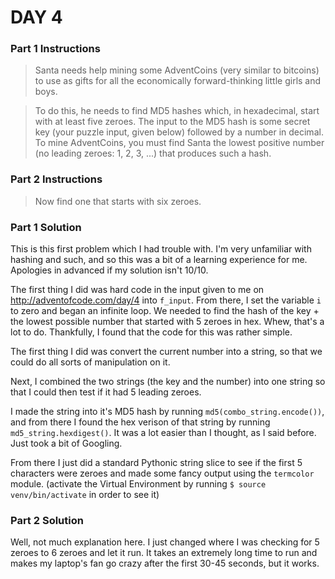 # DAY 4

### Part 1 Instructions

>Santa needs help mining some AdventCoins (very similar to bitcoins) to use as gifts for all the economically forward-thinking little girls and boys.

>To do this, he needs to find MD5 hashes which, in hexadecimal, start with at least five zeroes. The input to the MD5 hash is some secret key (your puzzle input, given below) followed by a number in decimal. To mine AdventCoins, you must find Santa the lowest positive number (no leading zeroes: 1, 2, 3, ...) that produces such a hash.

### Part 2 Instructions

>Now find one that starts with six zeroes.

### Part 1 Solution

This is this first problem which I had trouble with. I'm very unfamiliar with hashing and such, and so this was a bit
of a learning experience for me. Apologies in advanced if my solution isn't 10/10.

The first thing I did was hard code in the input given to me on http://adventofcode.com/day/4 into `f_input`. From there,
I set the variable `i` to zero and began an infinite loop. We needed to find the hash of the key + the lowest possible
number that started with 5 zeroes in hex. Whew, that's a lot to do. Thankfully, I found that the code for this was
rather simple.

The first thing I did was convert the current number into a string, so that we could do all sorts of manipulation on it.

Next, I combined the two strings (the key and the number) into one string so that I could then test if it had 5 leading
zeroes.

I made the string into it's MD5 hash by running `md5(combo_string.encode())`, and from there I found the hex verison
of that string by running `md5_string.hexdigest()`. It was a lot easier than I thought, as I said before. Just took a 
bit of Googling.

From there I just did a standard Pythonic string slice to see if the first 5 characters were zeroes and made some fancy
output using the `termcolor` module. (activate the Virtual Environment by running `$ source venv/bin/activate` in order
to see it)

### Part 2 Solution

Well, not much explanation here. I just changed where I was checking for 5 zeroes to 6 zeroes and let it run. It takes
an extremely long time to run and makes my laptop's fan go crazy after the first 30-45 seconds, but it works.